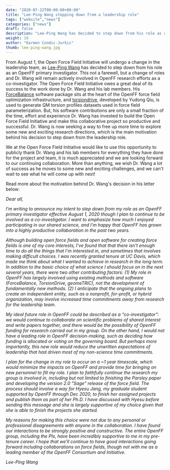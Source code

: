 ```yaml
---
date: "2020-07-22T00:00:00+00:00"
title: "Lee-Ping Wang stepping down from a leadership role"
tags: ["website","news"]
categories: ["news"]
draft: false
description: "Lee-Ping Wang has decided to step down from his role as an OpenFF primary investigator and to continue his involvement as a co-investigator."
weight: 10
author: "Karmen Condic-Jurkic"
thumb: lee-ping-wang.jpg
---
```


From August 1, the Open Force Field Initiative will undergo a change in the leadership team, as [Lee-Ping Wang](https://chemistry.ucdavis.edu/people/lee-ping-wang) has decided to step down from his role as an OpenFF primary investigator. This not a farewell, but a change of roles and Dr. Wang will remain actively involved in OpenFF research efforts as a co-investigator. The Open Force Field Initiative owes a great deal of its success to the work done by Dr. Wang and his lab members. His [ForceBalance](https://github.com/leeping/forcebalance) software package sits at the heart of the OpenFF force field optimization infrastructure, and [torsiondrive](https://github.com/lpwgroup/torsiondrive), developed by Yudong Qiu, is used to generate QM torsion profiles datasets used in force field parameterization. But, his software contributions are only a small fraction of the time, effort and experience Dr. Wang has invested to build the Open Force Field Initiative and make this collaborative project so productive and successful. Dr. Wang is now seeking a way to free up more time to explore some new and exciting research directions, which is the main motivation behind his decision to step down from the leadership role.

We at the Open Force Field Initiative would like to use this opportunity to publicly thank Dr. Wang and his lab members for everything they have done for the project and team, it is much appreciated and we are looking forward to our continuing collaboration. More than anything, we wish Dr. Wang a lot of success as he moves to some new and exciting challenges, and we can't wait to see what he will come up with next!

Read more about the motivation behind Dr. Wang's decision in his letter below:

*Dear all,*

*I’m writing to announce my intent to step down from my role as an OpenFF primary investigator effective August 1, 2020 though I plan to continue to be involved as a co-investigator. I want to emphasize how much I enjoyed participating in our shared science, and I'm happy that OpenFF has grown into a highly productive collaboration in the past two years.*

*Although building open force fields and open software for creating force fields is one of my core interests, I’ve found that that there isn't enough time to do all the things that I'm interested in, and sometimes that involves making difficult choices. I was recently granted tenure at UC Davis, which made me think about what I wanted to achieve in research in the long term. In addition to the basic choice of what science I should focus on in the next several years, there were two other contributing factors: (1) My role in OpenFF has largely involved using existing methods and software (ForceBalance, TorsionDrive, geomeTRIC), not the development of fundamentally new methods. (2) I anticipate that the ongoing plans to create an independent entity, such as a nonprofit, for-profit, or hybrid organization, may involve increased time commitments away from research for the leadership team.*

*My ideal future role in OpenFF could be described as a “co-investigator”: we would continue to collaborate on scientific problems of shared interest and write papers together, and there would be the possibility of OpenFF funding for research carried out in my group. On the other hand, I would not have a leading role in OpenFF decision-making, such as deciding how funding is allocated or voting on the governing board. But perhaps more importantly, this new role would reduce the unwritten expectations of leadership that had driven most of my non-science time commitments.*

*I plan for the change in my role to occur on a ~1 year timescale, which would minimize the impacts on OpenFF and provide time for bringing on new personnel to fill my role. I plan to faithfully continue the research my group is involved in, including but not limited to finishing the Parsley paper and developing the version 2.0 “Sage” release of the force field.  The process should involve a way for Hyesu Jang, my graduate student supported by OpenFF through Dec 2020, to finish her assigned projects and publish them as part of her Ph.D.  I have discussed with Hyesu before sending this message and she is largely supportive of my choice given that she is able to finish the projects she started.*

*My reasons for making this choice were not due to any personal or professional disagreements with anyone in the collaboration.  I have found our interactions to be strongly positive and constructive.  The entire OpenFF group, including the PIs, have been incredibly supportive to me in my pre-tenure career.  I hope that we’ll continue to have good interactions going forward including collaborations on force fields, though not with me as a leading member of the OpenFF Consortium and Initiative.*

*Lee-Ping Wang*
